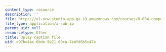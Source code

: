 ```yaml
---
content_type: resource
description: ''
file: https://ol-ocw-studio-app-qa.s3.amazonaws.com/courses/6-004-computation-structures-spring-2017/c97be4ac6bde5e2180ca7e4fd6b5c47a_q38KAGAKORk.vtt
file_type: application/x-subrip
parent_uid: null
resourcetype: Other
title: 3play caption file
uid: c97be4ac-6bde-5e21-80ca-7e4fd6b5c47a
---
```


